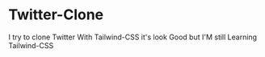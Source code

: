 # Twitter-Clone

I try to clone Twitter With Tailwind-CSS it's look Good but I'M still Learning Tailwind-CSS
